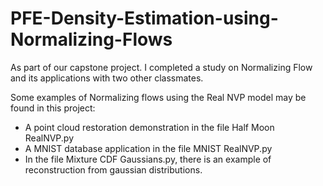 # PFE-Density-Estimation-using-Normalizing-Flows

As part of our capstone project. I completed a study on Normalizing Flow and its applications with two other classmates.

Some examples of Normalizing flows using the Real NVP model may be found in this project:
- A point cloud restoration demonstration in the file Half Moon RealNVP.py 
- A MNIST database application in the file MNIST RealNVP.py
- In the file Mixture CDF Gaussians.py, there is an example of reconstruction from gaussian distributions.

